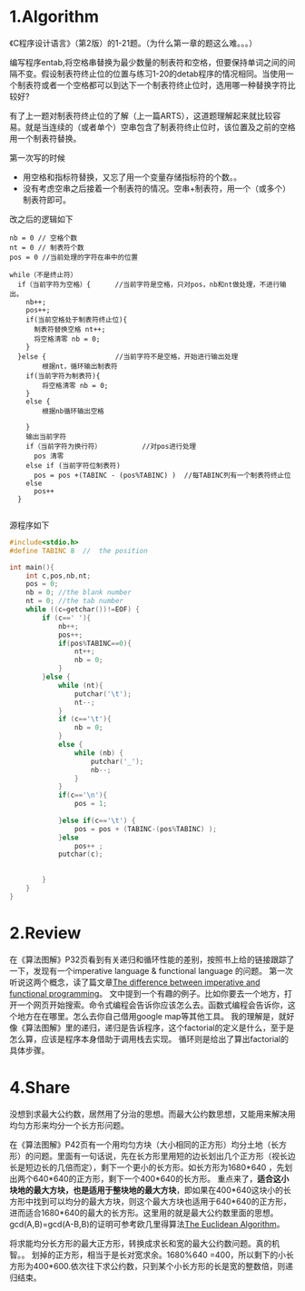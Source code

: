 # 1.Algorithm
《C程序设计语言》（第2版）的1-21题。（为什么第一章的题这么难。。。）

编写程序entab,将空格串替换为最少数量的制表符和空格，但要保持单词之间的间隔不变。假设制表符终止位的位置与练习1-20的detab程序的情况相同。当使用一个制表符或者一个空格都可以到达下一个制表符终止位时，选用哪一种替换字符比较好?

有了上一题对制表符终止位的了解（上一篇ARTS），这道题理解起来就比较容易。就是当连续的（或者单个）空串包含了制表符终止位时，该位置及之前的空格用一个制表符替换。

第一次写的时候
* 用空格和指标符替换，又忘了用一个变量存储指标符的个数。。
* 没有考虑空串之后接着一个制表符的情况。空串+制表符，用一个（或多个）制表符即可。

改之后的逻辑如下
``` 
nb = 0 // 空格个数
nt = 0 // 制表符个数
pos = 0 //当前处理的字符在串中的位置

while（不是终止符）
  if（当前字符为空格）{      //当前字符是空格，只对pos，nb和nt做处理，不进行输出。
    nb++;
    pos++;
    if(当前空格处于制表符终止位){
      制表符替换空格 nt++;
      将空格清零 nb = 0;
    }
  }else {                 //当前字符不是空格，开始进行输出处理
        根据nt，循环输出制表符
    if(当前字符为制表符){
        将空格清零 nb = 0;
    }
    else {
        根据nb循环输出空格
      
    }
    输出当前字符
    if（当前字符为换行符）          //对pos进行处理
      pos 清零
    else if (当前字符位制表符)
      pos = pos +(TABINC - (pos%TABINC) )  //每TABINC列有一个制表符终止位
    else 
      pos++
  }
  
```

源程序如下
``` c
#include<stdio.h>
#define TABINC 8  //  the position

int main(){
    int c,pos,nb,nt;
    pos = 0;
    nb = 0; //the blank number
    nt = 0; //the tab number
    while ((c=getchar())!=EOF) {
        if (c==' '){
            nb++;
            pos++;
            if(pos%TABINC==0){
                nt++;
                nb = 0;
            }
        }else {
            while (nt){
                putchar('\t');
                nt--;
            }
            if (c=='\t'){
                nb = 0;
            }
            else {
                while (nb) {
                    putchar('_');
                    nb--;
                }
            }
            if(c=='\n'){
                pos = 1;
                
            }else if(c=='\t') {
                pos = pos + (TABINC-(pos%TABINC) );  
            }else
                pos++ ;
            putchar(c);
            
            
        }
    }
}
``` 


# 2.Review
在《算法图解》P32页看到有关递归和循环性能的差别，按照书上给的链接跟踪了一下，发现有一个imperative language & functional language 的问题。
第一次听说这两个概念，读了篇文章[The difference between imperative and functional programming](https://reprog.wordpress.com/2010/03/11/the-difference-between-imperative-and-functional-programming/)。
文中提到一个有趣的例子。比如你要去一个地方，打开一个网页开始搜索。命令式编程会告诉你应该怎么去。函数式编程会告诉你，这个地方在在哪里。怎么去你自己借用google map等其他工具。
我的理解是，就好像《算法图解》里的递归，递归是告诉程序，这个factorial的定义是什么，至于是怎么算，应该是程序本身借助于调用栈去实现。
循环则是给出了算出factorial的具体步骤。

# 4.Share
没想到求最大公约数，居然用了分治的思想。而最大公约数思想，又能用来解决用均匀方形来均分一个长方形问题。

在《算法图解》P42页有一个用均匀方块（大小相同的正方形）均分土地（长方形）的问题。里面有一句话说，先在长方形里用短的边长划出几个正方形（视长边长是短边长的几倍而定），剩下一个更小的长方形。如长方形为1680\*640 ，先划出两个640\*640的正方形，剩下一个400\*640的长方形。
重点来了，**适合这小块地的最大方块，也是适用于整块地的最大方块**，即如果在400\*640这块小的长方形中找到可以均分的最大方块，则这个最大方块也适用于640\*640的正方形，进而适合1680\*640的最大的长方形。这里用的就是最大公约数里面的思想。
gcd(A,B)=gcd(A-B,B)的证明可参考欧几里得算法[The Euclidean Algorithm](https://www.khanacademy.org/computing/computer-science/cryptography/modarithmetic/a/modular-inverses)。

将求能均分长方形的最大正方形，转换成求长和宽的最大公约数问题。真的机智。。
划掉的正方形，相当于是长对宽求余。1680%640 =400，所以剩下的小长方形为400\*600.依次往下求公约数，只到某个小长方形的长是宽的整数倍，则递归结束。

